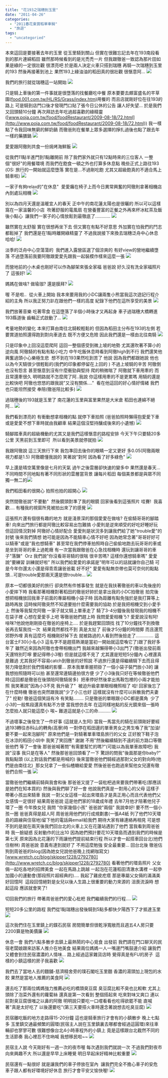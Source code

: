 ```yaml
---
title: "花193之瑞穗到玉里"
date: "2011-04-26"
categories: 
  - "2011春花東賞稻單車騎"
  - "旅遊"
tags: 
  - "uncategoried"
---
```


本來這回是要接著去年的玉里 從玉里騎到關山 但實在很難忘記去年在193南段看到的那片連綿稻田 雖然那時候看到的是光禿禿一片 但我跟徹爸一致認為那片田如果是綠的一定很壯觀 很漂亮吧 於是兩人決定火車只搭到瑞穗 再騎一次瑞穗到玉里的193 然後再接著到池上 果然193上綠油油的稻田真的很壯觀 很愜意阿... ![](images/5636012133_dbc96603bd.jpg)

我們的旅行就從瑞穗這一站開始 ![](images/5636597652_939d7d538f.jpg) 

只是騎上車後的第一件事就是很墮落的找餐廳吃中餐 原本要要去頗富盛名的芊草園([food.001.com.tw/HL/RS/Grass/index.htm](http://food.001.com.tw/HL/RS/Grass/index.htm))用餐的 而且店就剛好位在往193的路上 可是騎到店門口後才發現門口貼了張今日公休的公告 讓人好失望... 於是我們又回頭騎10分鐘 再次拜訪去年吃過超喜歡的綠精靈([www.poja.com.tw/food/foodRestaurant/2009-08-18/72.html](http://www.poja.com.tw/food/foodRestaurant/2009-08-18/72.html)) 我一樣點了令我回味無窮的鮮奶鍋 而徹爸則在餐單上眾多選擇的掙扎過後也點了跟去年一樣的藥膳鍋 ![](images/5636597290_d02fb7276e.jpg) 

愛愛跟阿徹則共食一份焗烤海鮮飯 ![](images/5636597112_70649e471c.jpg)

從我們11點半進門到1點離開前 除了我們家外就只有12點時來的三位客人 一整個"很好"的用餐環境 而我們在飽食一頓之外也打算多休息點 晚些正式上路往193 (OS: 旅行的一開始就這麼墮落 實在是...不過剛吃飽 尤其又超級飽真的不適合馬上騎車啦) ![](images/5636016619_6fc42a34df.jpg)

一家子有夠relax的"在休息"  愛愛癱在椅子上而今日異常興奮的阿徹則拿著相機店內到處玩相機 ![](images/5636016903_63a7f8a273.jpg)

別以為四月天還是溫暖宜人的春天 正中午的南花蓮太陽也是很曬的 所以可以這樣窩在一家溫馨的小店  吹著舒服的電風扇 在營養豐富的正餐之外再來杯冰紅茶及飯後小點心  讓我們一家子的心情放鬆到最徹底了............ ![](images/5636596358_5e5b79b8da.jpg)

雖然實在太舒服 實在很想再坐下去 但又實在有點不好意思 外加實在怕我們的鬥志都鬆掉了 我們還是在1點時離開綠精靈了 不過我說接下來換去瑞穗泛舟中心休息  哈哈! ![](images/5636594808_6988f5ab41.jpg)

淡季的泛舟中心空蕩蕩的  我們進入露營區選了個涼爽的 有好view的營地繼續墮落 不過墮落前我要阿徹跟愛愛先跟我一起裝模作樣來這麼一張 ![](images/5636595638_1affab8e40.jpg)

而營地前的小木桌也剛好可以作為腳架來張全家福 爸爸說 好久沒有洗全家福照片了 這張好! ![](images/5636595284_c0e58de555.jpg)

媽媽在做啥? 做瑜珈? 還是膜拜? ![](images/5636594972_4c76db4a06.jpg)

喔 不是啦..  從火車上開始 我本來要用我的小DC讓兩隻小熊當我這次遊記行程介紹的主角 所以我正努力趴在跟他們一樣的高度 紀錄下他們在這所享受的美景 ![](images/5636015515_4c6d681704.jpg)

我們放著音樂 吃著零食 在這墮落了半個小時後才又再起身 車子過瑞穗大橋轉進193縣道後 齒輪正式啟動了... ![](images/5636014455_6aac0f24ed.jpg)

考量地勢的變化 本來打算由南往北騎較輕鬆的 但因為稻田主分布在193的左側 若要賞道拍照還得跑到對向車道去 既不方便又危險 因此我們還是一樣由北往南騎 ![](images/5636013219_4d88b7eafb.jpg)

只是印象中上回沒這麼爬阿 這回一整個感受到微上坡的地勢 尤其還吹著不算小的逆向風 阿徹騎的有點有點小吃力 中午吃飯休息時看到阿徹high到不行 我們還笑他興奮過頭小心樂極生悲  想不到在193果然吃到苦了 他說 因為我們都跟她說 他也以為今天騎很少很輕鬆的(我們的印象都停留在上回的 ) 不過上坡騎的辛苦 阿徹倒也沒有怨言 甚至愜意到沒有什麼衝勁與堅持 爬的稍微喘了 阿徹就下車用牽的 而且常還牽很久 明明路就不怎麼爬了阿..我說 你這樣用牽的不是更累嗎 用騎的還是比較快吧 阿徹也悠悠的跟我說"又沒有關係...."  看在他這回的好心情好情緒 我們也只能坦然接受 奉陪(徹爸陪比較多) ![](images/5636013437_4fed3e65fc.jpg)

過瑞穗後的193就是玉里了 南花蓮的玉里與富里果然是大米倉 稻田也連綿不絕阿... ![](images/5636014795_d5317e78f2.jpg)

我們看到漂亮的 有衝動想拿相機的點 就停下車拍照 (爸爸拍照時懶得抱愛愛下車或是愛愛不想下車時就由我顧車 結果這個沒堅持釀成後來的小遺憾) ![](images/5636594300_a943bf7799.jpg)

騎腳踏車真的超級機動的尤其又是我們這樣愜意的路程安排 今天下午只要騎20多公里 天黑前到玉里即可  所以看到美景就停就拍 ![](images/5636593880_25bc71d892.jpg)

我跟阿徹說 這三天旅行下來 我包準回去後你的眼睛一定又更好 多0.05(阿徹兩眼視力都是1.5) 阿徹聽懂我說的 笑著說"對阿 因為看了好多綠色" ![](images/5636592004_cc651d187f.jpg)

早上還是晴空萬里像是七月的天氣 過午之後雲層卻快速的變多中 果然還是春天... 不同時間不同地點有著不同形狀的雲層當背景 讓每片稻田 每個美景都是與眾不同 獨一無二的![](images/5636012437_2a896a288e.jpg)

我們稻田看的很開心 拍照也拍的超開心 ![](images/5636012777_06a091194e.jpg)

突然間徹爸說"不要動"  然後鏡頭對準了我的眼鏡 回家後看到這張照片 哇賽!  我喜歡.... 有種我的視窗所見被拍出來了的感覺 ![](images/5636592214_8b6e622fb2.jpg)

這張照片還有個很有趣的地方 就是淺景深的那個愛愛在做啥? 在偷騎哥哥的腳踏車! 向來出門旅行都是阿徹比較容易出包難搞 小愛則是逆來順受的好吃好睡好玩 但這回情況對掉 阿徹好心情好配合 愛愛則是狀況多到讓我們給了她"trouble愛"的封號 後來我們猜想 她可能是因為不能騎車心情不好吧 因為她常念著"哥哥好好可以騎車"或是"我也想騎車" 甚至常在我們停車拍照時自己偷偷地跑去玩哥哥的車或是坐到哥哥的車上過乾癮 有一次當我跟徹爸在心急找相機時 還玩到讓哥哥的車子"落鍊"  Orz 我們說"你沒看哥哥騎的很喘 很辛苦嗎? 這樣你還想騎車嗎" 愛愛說"要練習 訓練就好啦" 所以我們給愛愛的承諾是"明年可以的話就讓你自己騎 可是今年你還太小還是得乖乖讓爸爸載 好不好" 愛愛有點無奈帶也莫可奈何的點點頭...可是trouble愛那兩天還是很trouble... ![](images/5636013677_1f76b853c8.jpg)

原本一切都很美好的旅行 卻突然有件憾事發生 就是在我扶著徹爸的車以免後座的小愛摔下時 我看那著相機對著稻田的徹爸好帥於是拿出我的小DC拍徹爸 拍完後想把相機放回我車子前面的專屬相機小袋子時 因為距離有點免強於是我打算等上路時再放 這時候阿徹突然不知道要拍什麼需要我的協助 於是我把相機交到小愛手上 然後等我幫完阿徹 一家子就又騎上單車走了 騎了3-4分鐘後我發現我的相機不在袋子裡 心想在愛愛手上吧 等徹爸她們趕上時 我問愛愛相機ㄋ? 愛愛說沒有阿! 啥咪?他說他剛剛掛在徹爸的座椅上.... 於是我趕緊回頭找 找了10分鐘找不到換徹爸再去幫我找一次  結果竟然都找不到 真是太扯了 前後才5分鐘的時間揶 而且還荒郊野外哩 真有這麼巧 相機剛好掉下去 就被路過的人看到然後撿走了.............. 這台富士F30(小名小3 這名字不是趕搭熱潮是當初一開始就這麼喚它了)跟了我好多年了 雖然近來因為阿徹也會帶相機出門 我越來越懶得帶小3出門了(徹爸出發前兩天還特別叮嚀 要記得帶小3喔) 但是就這樣不見了 尤其還是短短5分鐘內 心裡還真是難過 尤其我好不容易catch到徹爸的好照說 不過旅行還是得繼續騎下去而且得努力降低對於我們情緒的影響... 原本我單車握把掛了一個小袋子裝門放小3的 讓我想拍照隨時可以拍 甚至還常邊騎邊拍很方便 少了小3後我只好在等候徹爸他們時(這回都是徹爸在後頭陪阿徹騎居多)  把車停好然後拿出馬鞍包裡的小兩才能拍照 我笑著說"因為小3不見 我升級了"  被迫升級拿單眼相機照相了 哈! 回家後忘了在什麼時機 徹爸也突然跟我說"少了小三也好 這樣就沒有什麼可以拆散我們夫妻了" 挖勒! 徹爸這個笑話有冷 有笑點........ 只是徹爸的單眼跟小DC都是廣角  少了小3的一般焦段還真有點不方便 當我想仿去年 在這同樣地點的反光鏡來個一張時 怎麼拍人就只能這麼小 唉~ 難道這就是小三的命.......... ![](images/5636591504_cb12ec9663.jpg)

不過壞事之後發生了一件好事 (這就是人生阿) 當我一馬當先的騎在前頭剛好要經過193轉往赤科山的轉角(高寮)時 一對停在稻田邊的單車男女之男生喚了我"加油! 要不要一起來泡腳阿" 原來他們是一對騎著單車環島旅行的父女 正好脫下鞋子泡在冰涼的稻田小圳中 我笑了笑回應" 謝謝 不用"然後繼續騎到不遠的前方路口等徹爸他們 等了一會後 那爸爸喊著問"有需要幫忙的嗎?"(可能以為我單車故障吧) 我說"沒事 我只是在等人" 然後那爸爸回頭看了一下 驚訝的問我"後面那是你baby?" 我點點頭 (以上對話我們都是用喊的) 後來當徹爸他們騎經過那對父女的對向時(他們是由南往北)  那女兒拿了一些仙楂糖給愛愛 然後爸爸也跑過來幫他女兒還有徹爸們合照一張 ![](images/5652006140_6a4f109338.jpg)

當徹爸他們繼續前騎與我會和後 那爸爸又提了一袋枇杷過來要我們帶著吃(那應該是她們在知本買的) 然後與我們聊了好一會 他說我們真是一對用心的父母 這樣子帶著小孩出來騎車 我說 一對父女這樣一起出來環島才是真正用心而且代表他們父女感情一定很好 結果周爸爸說 這是他們家的18歲成年禮 去年7月他才陪著他兒子環了一圈 今年換女兒 我問 "你家幾個小孩" 爸爸說"兩個" 我說幸好! 要不然一個小孩一圈 爸爸真得是超人阿 周爸爸用他們的行成規劃書(一張A4紙 列了他們10天環島的路線與住宿地)留下他的電話與email給我們 期待大家有緣連絡再相見 可是想不到的是就在兩天後我們回台北的火車上又在花蓮站遇到了他們 當我看到周爸爸時 我一臉疑惑 反射動作的比出10 因為她們預計要花10天環島而遇到我們的時候是第七天 原來因為北花蓮的下雨讓他們提前結束行程 所以才會一起搭車回台北(他們住樹林) 周爸爸說 意義有達到就好了 不用這麼勉強 安全最重要... 回台北後 徹爸估狗到周爸爸的blog(因為她女兒說他爸晚上找網咖寫文)[www.wretch.cc/blog/skipper1228/2792780](http://www.wretch.cc/blog/skipper1228/2792780) 看著他們的環島照片 父女倆一起吃各地的招牌美食 一起在馬路上跳越 一起泡在花蓮稻田清澈水溝裡 一起參加國小的運動會(那段照片超經典的).... 我起了雞皮疙瘩 那是專屬父女倆的滿滿美好回憶阿  這段回憶絕對是女兒以後人生路上很重要的動力來源的 沮喪流淚時 想起這段 應該就會笑了!

切回我們的旅行 帶著周爸爸們的愛心枇杷 我們繼續我們的行程.... ![](images/5636011417_c4825ca33c.jpg)

短短20多公里的路程 我們從1點瑞穗出發後騎到5點多都快夕陽西下了才抵達玉里 ![](images/5636591300_411374a737.jpg)

這次我們住在玉里鎮上的鏷石民宿 房間簡單但很乾淨寬敞而且週五4人房只要2200算是物美價廉 ![](images/5636011183_382679a55e.jpg)

休息一會 我們六點多散步去鎮上最熱鬧的中心覓食 出發前 我們請在門口聊天的民宿老闆娘跟來訪客人推介在地美食 結果兩位媽媽一人一嘴邊鬥嘴鼓邊介紹 讓我們又體會到住民宿濃濃的人情味... 路上經過這家雜貨店時 覺得真是有FU的房子  這樣的小鎮這樣的房子我喜歡 ![](images/5636590772_d9d2f5cd73.jpg)

我們去了當地人去的麵舖-慈濟精舍旁的璞石閣吃玉里麵 香濃的湯頭加上現包的水餃 果然是當地人推薦的美食阿 ![](images/5636590486_34b9e52cda.jpg)

還去吃了那兩位媽媽強力推薦必吃的橋頭臭豆腐 臭豆腐比較不臭也比較軟 尤其上頭除了泡菜外還有的蘿蔔絲 還真是第一次看到 整個搭起來 吃來對味又爽口 連以前對臭豆腐很嗤之以鼻的阿徹 明明說只要吃一口嚐看看也吃得欲罷不能 直喊著"真是太好吃了 以後還要吃"(第三天要搭火車時還念著說想去吃臭豆腐) ![](images/5636589636_abbd61cc81.jpg)

民宿離吃飯的地方走路得15-20分鐘 這也是騎車旅行才會有的小鎮散步 晚上七點多 玉里鎮交通最頻繁的圓環(民宿主人說在玉里鎮裏去哪都會經過這圓環)來往車輛卻也寥寥可數 很難想像台北4小時車程外的小鎮上 竟是這樣跟台北截然不同的生活節奏 我心裡忍不住吶喊 我想移民啦~~ ![](images/5636589438_253396824c.jpg)

民宿主人說 今天剛好有一週一次的夜市喔 每次遇到我們就說一次 不過我們對夜市向來興趣不大 所以還是早早上床睡覺 明日早起床好精神比較重要 ![](images/5636589250_0db14fbc5d.jpg)

民宿還有一點很好 就是讓我們的車子停放在室內  讓我們完全不擔心車子的安危 車子跟人都有好環境好好休息 旅行才會平安又愉快喔! ![](images/5636589068_209890a50b.jpg)
